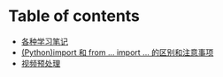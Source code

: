 # Table of contents

* [各种学习笔记](README.md)
* [\(Python\)import 和 from ... import ... 的区别和注意事项](pythonimport-he-from-...-import-...-de-qu-bie-he-zhu-yi-shi-xiang.md)
* [视频预处理](shi-pin-yu-chu-li.md)

